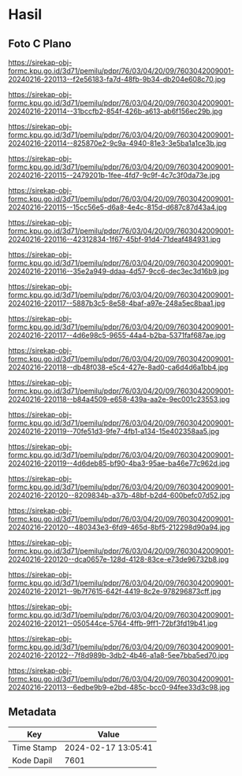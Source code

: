 # Hasil

## Foto C Plano

https://sirekap-obj-formc.kpu.go.id/3d71/pemilu/pdpr/76/03/04/20/09/7603042009001-20240216-220113--f2e56183-fa7d-48fb-9b34-db204e608c70.jpg

https://sirekap-obj-formc.kpu.go.id/3d71/pemilu/pdpr/76/03/04/20/09/7603042009001-20240216-220114--31bccfb2-854f-426b-a613-ab6f156ec29b.jpg

https://sirekap-obj-formc.kpu.go.id/3d71/pemilu/pdpr/76/03/04/20/09/7603042009001-20240216-220114--825870e2-9c9a-4940-81e3-3e5ba1a1ce3b.jpg

https://sirekap-obj-formc.kpu.go.id/3d71/pemilu/pdpr/76/03/04/20/09/7603042009001-20240216-220115--2479201b-1fee-4fd7-9c9f-4c7c3f0da73e.jpg

https://sirekap-obj-formc.kpu.go.id/3d71/pemilu/pdpr/76/03/04/20/09/7603042009001-20240216-220115--15cc56e5-d6a8-4e4c-815d-d687c87d43a4.jpg

https://sirekap-obj-formc.kpu.go.id/3d71/pemilu/pdpr/76/03/04/20/09/7603042009001-20240216-220116--42312834-1f67-45bf-91d4-71deaf484931.jpg

https://sirekap-obj-formc.kpu.go.id/3d71/pemilu/pdpr/76/03/04/20/09/7603042009001-20240216-220116--35e2a949-ddaa-4d57-9cc6-dec3ec3d16b9.jpg

https://sirekap-obj-formc.kpu.go.id/3d71/pemilu/pdpr/76/03/04/20/09/7603042009001-20240216-220117--5887b3c5-8e58-4baf-a97e-248a5ec8baa1.jpg

https://sirekap-obj-formc.kpu.go.id/3d71/pemilu/pdpr/76/03/04/20/09/7603042009001-20240216-220117--4d6e98c5-9655-44a4-b2ba-5371faf687ae.jpg

https://sirekap-obj-formc.kpu.go.id/3d71/pemilu/pdpr/76/03/04/20/09/7603042009001-20240216-220118--db48f038-e5c4-427e-8ad0-ca6d4d6a1bb4.jpg

https://sirekap-obj-formc.kpu.go.id/3d71/pemilu/pdpr/76/03/04/20/09/7603042009001-20240216-220118--b84a4509-e658-439a-aa2e-9ec001c23553.jpg

https://sirekap-obj-formc.kpu.go.id/3d71/pemilu/pdpr/76/03/04/20/09/7603042009001-20240216-220119--70fe51d3-9fe7-4fb1-a134-15e402358aa5.jpg

https://sirekap-obj-formc.kpu.go.id/3d71/pemilu/pdpr/76/03/04/20/09/7603042009001-20240216-220119--4d6deb85-bf90-4ba3-95ae-ba46e77c962d.jpg

https://sirekap-obj-formc.kpu.go.id/3d71/pemilu/pdpr/76/03/04/20/09/7603042009001-20240216-220120--8209834b-a37b-48bf-b2d4-600befc07d52.jpg

https://sirekap-obj-formc.kpu.go.id/3d71/pemilu/pdpr/76/03/04/20/09/7603042009001-20240216-220120--480343e3-6fd9-465d-8bf5-212298d90a94.jpg

https://sirekap-obj-formc.kpu.go.id/3d71/pemilu/pdpr/76/03/04/20/09/7603042009001-20240216-220120--dca0657e-128d-4128-83ce-e73de96732b8.jpg

https://sirekap-obj-formc.kpu.go.id/3d71/pemilu/pdpr/76/03/04/20/09/7603042009001-20240216-220121--9b7f7615-642f-4419-8c2e-978296873cff.jpg

https://sirekap-obj-formc.kpu.go.id/3d71/pemilu/pdpr/76/03/04/20/09/7603042009001-20240216-220121--050544ce-5764-4ffb-9ff1-72bf3fd19b41.jpg

https://sirekap-obj-formc.kpu.go.id/3d71/pemilu/pdpr/76/03/04/20/09/7603042009001-20240216-220122--7f8d989b-3db2-4b46-a1a8-5ee7bba5ed70.jpg

https://sirekap-obj-formc.kpu.go.id/3d71/pemilu/pdpr/76/03/04/20/09/7603042009001-20240216-220113--6edbe9b9-e2bd-485c-bcc0-94fee33d3c98.jpg


## Metadata

| Key        | Value               |
| ---------- | ------------------- |
| Time Stamp | 2024-02-17 13:05:41 |
| Kode Dapil | 7601                |



